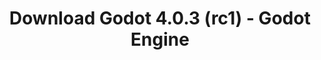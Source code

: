 ---
# Generated by /tools/generators/src/download_archive_generator !!! do not edit by hand !!!
title: 'Download Godot 4.0.3 (rc1) - Godot Engine'
type: 'download/archive'
name: '4.0.3'
flavor: 'rc1'
release_date: '2023-04-27T03:00:00-00:00'
release_notes: 'article/release-candidate-godot-4-0-3-rc-1/'
primaryPlatforms:
  - 'android.apk'
  - 'linux.64'
  - 'macos.universal'
  - 'windows.64'
  - 'web'
  - 'templates'
links:
  android.apk:
    name: 'android.apk'
    title: 'Android'
    caption: 'APK Universal (ARM64 + ARMv7 + x86_64 + x86)'
    tags:
      - 'APK download'
      - 'ARM64/v7'
      - 'x86 (64 & 32 bit)'
    hosts:
      github_builds:
        regular: 'https://github.com/godotengine/godot-builds/releases/download/4.0.3-rc1/Godot_v4.0.3-rc1_android_editor.apk'
        mono: '#'
      github:
        regular: 'https://github.com/godotengine/godot/releases/download/4.0.3-rc1/Godot_v4.0.3-rc1_android_editor.apk'
        mono: '#'
  linux.64:
    name: 'linux.64'
    title: 'Linux'
    caption: 'Padrão (x86_64)'
    tags:
      - '64 bit'
    hosts:
      github_builds:
        regular: 'https://github.com/godotengine/godot-builds/releases/download/4.0.3-rc1/Godot_v4.0.3-rc1_linux.x86_64.zip'
        mono: 'https://github.com/godotengine/godot-builds/releases/download/4.0.3-rc1/Godot_v4.0.3-rc1_mono_linux_x86_64.zip'
      github:
        regular: 'https://github.com/godotengine/godot/releases/download/4.0.3-rc1/Godot_v4.0.3-rc1_linux.x86_64.zip'
        mono: 'https://github.com/godotengine/godot/releases/download/4.0.3-rc1/Godot_v4.0.3-rc1_mono_linux_x86_64.zip'
  macos.universal:
    name: 'macos.universal'
    title: 'macOS'
    caption: 'Universal (x86_64 + Silício da Apple)'
    tags:
      - 'Intel/Apple Silicon'
      - '64 bit'
    hosts:
      github_builds:
        regular: 'https://github.com/godotengine/godot-builds/releases/download/4.0.3-rc1/Godot_v4.0.3-rc1_macos.universal.zip'
        mono: 'https://github.com/godotengine/godot-builds/releases/download/4.0.3-rc1/Godot_v4.0.3-rc1_mono_macos.universal.zip'
      github:
        regular: 'https://github.com/godotengine/godot/releases/download/4.0.3-rc1/Godot_v4.0.3-rc1_macos.universal.zip'
        mono: 'https://github.com/godotengine/godot/releases/download/4.0.3-rc1/Godot_v4.0.3-rc1_mono_macos.universal.zip'
  windows.64:
    name: 'windows.64'
    title: 'Windows'
    caption: 'Padrão (x86_64)'
    tags:
      - '64 bit'
    hosts:
      github_builds:
        regular: 'https://github.com/godotengine/godot-builds/releases/download/4.0.3-rc1/Godot_v4.0.3-rc1_win64.exe.zip'
        mono: 'https://github.com/godotengine/godot-builds/releases/download/4.0.3-rc1/Godot_v4.0.3-rc1_mono_win64.zip'
      github:
        regular: 'https://github.com/godotengine/godot/releases/download/4.0.3-rc1/Godot_v4.0.3-rc1_win64.exe.zip'
        mono: 'https://github.com/godotengine/godot/releases/download/4.0.3-rc1/Godot_v4.0.3-rc1_mono_win64.zip'
  web:
    name: 'web'
    title: 'Editor Web'
    caption: ''
    tags:
      - 'Self-hosted'
      - 'Cross-platform'
    hosts:
      github_builds:
        regular: 'https://github.com/godotengine/godot-builds/releases/download/4.0.3-rc1/Godot_v4.0.3-rc1_web_editor.zip'
        mono: '#'
      github:
        regular: 'https://github.com/godotengine/godot/releases/download/4.0.3-rc1/Godot_v4.0.3-rc1_web_editor.zip'
        mono: '#'
  linux.arm64:
    name: 'linux.arm64'
    title: 'Linux'
    caption: 'Padrão (ARM64)'
    tags:
      - 'ARM64'
      - '64 bit'
    hosts:
      github_builds:
        regular: 'https://github.com/godotengine/godot-builds/releases/download/4.0.3-rc1/Godot_v4.0.3-rc1_linux.arm64.zip'
        mono: 'https://github.com/godotengine/godot-builds/releases/download/4.0.3-rc1/Godot_v4.0.3-rc1_mono_linux_arm64.zip'
      github:
        regular: 'https://github.com/godotengine/godot/releases/download/4.0.3-rc1/Godot_v4.0.3-rc1_linux.arm64.zip'
        mono: 'https://github.com/godotengine/godot/releases/download/4.0.3-rc1/Godot_v4.0.3-rc1_mono_linux_arm64.zip'
  linux.32:
    name: 'linux.32'
    title: 'Linux'
    caption: 'Padrão (x86)'
    tags:
      - '32 bit'
    hosts:
      github_builds:
        regular: 'https://github.com/godotengine/godot-builds/releases/download/4.0.3-rc1/Godot_v4.0.3-rc1_linux.x86_32.zip'
        mono: 'https://github.com/godotengine/godot-builds/releases/download/4.0.3-rc1/Godot_v4.0.3-rc1_mono_linux_x86_32.zip'
      github:
        regular: 'https://github.com/godotengine/godot/releases/download/4.0.3-rc1/Godot_v4.0.3-rc1_linux.x86_32.zip'
        mono: 'https://github.com/godotengine/godot/releases/download/4.0.3-rc1/Godot_v4.0.3-rc1_mono_linux_x86_32.zip'
  linux.arm32:
    name: 'linux.arm32'
    title: 'Linux'
    caption: 'Padrão (ARM32)'
    tags:
      - 'ARM32'
      - '32 bit'
    hosts:
      github_builds:
        regular: 'https://github.com/godotengine/godot-builds/releases/download/4.0.3-rc1/Godot_v4.0.3-rc1_linux.arm32.zip'
        mono: 'https://github.com/godotengine/godot-builds/releases/download/4.0.3-rc1/Godot_v4.0.3-rc1_mono_linux_arm32.zip'
      github:
        regular: 'https://github.com/godotengine/godot/releases/download/4.0.3-rc1/Godot_v4.0.3-rc1_linux.arm32.zip'
        mono: 'https://github.com/godotengine/godot/releases/download/4.0.3-rc1/Godot_v4.0.3-rc1_mono_linux_arm32.zip'
  windows.32:
    name: 'windows.32'
    title: 'Windows'
    caption: 'Padrão (x86)'
    tags:
      - '32 bit'
    hosts:
      github_builds:
        regular: 'https://github.com/godotengine/godot-builds/releases/download/4.0.3-rc1/Godot_v4.0.3-rc1_win32.exe.zip'
        mono: 'https://github.com/godotengine/godot-builds/releases/download/4.0.3-rc1/Godot_v4.0.3-rc1_mono_win32.zip'
      github:
        regular: 'https://github.com/godotengine/godot/releases/download/4.0.3-rc1/Godot_v4.0.3-rc1_win32.exe.zip'
        mono: 'https://github.com/godotengine/godot/releases/download/4.0.3-rc1/Godot_v4.0.3-rc1_mono_win32.zip'
  aar_library:
    name: 'aar_library'
    title: 'Biblioteca de AAR'
    caption: ''
    tags:
      - 'Android plugins'
      - 'Java'
      - 'Kotlin'
    hosts:
      github_builds:
        regular: 'https://github.com/godotengine/godot-builds/releases/download/4.0.3-rc1/godot-lib.4.0.3.rc1.template_release.aar'
        mono: '#'
      github:
        regular: 'https://github.com/godotengine/godot/releases/download/4.0.3-rc1/godot-lib.4.0.3.rc1.template_release.aar'
        mono: '#'
  templates:
    name: 'templates'
    title: 'Modelos de exportação'
    caption: ''
    tags:
      - 'Utilizado para exportar os seus jogos para todas as plataformas suportadas'
    hosts:
      github_builds:
        regular: 'https://github.com/godotengine/godot-builds/releases/download/4.0.3-rc1/Godot_v4.0.3-rc1_export_templates.tpz'
        mono: 'https://github.com/godotengine/godot-builds/releases/download/4.0.3-rc1/Godot_v4.0.3-rc1_mono_export_templates.tpz'
      github:
        regular: 'https://github.com/godotengine/godot/releases/download/4.0.3-rc1/Godot_v4.0.3-rc1_export_templates.tpz'
        mono: 'https://github.com/godotengine/godot/releases/download/4.0.3-rc1/Godot_v4.0.3-rc1_mono_export_templates.tpz'
---